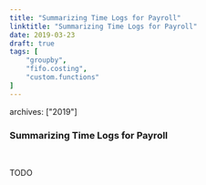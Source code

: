 ```yaml
---
title: "Summarizing Time Logs for Payroll"
linktitle: "Summarizing Time Logs for Payroll"
date: 2019-03-23
draft: true
tags: [
    "groupby",
    "fifo.costing",
    "custom.functions"
]
---
```

archives: ["2019"]
### Summarizing Time Logs for Payroll
<br>

TODO